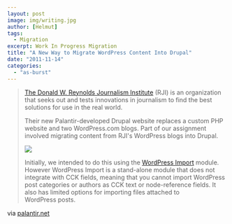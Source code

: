 ```yaml
---
layout: post
image: img/writing.jpg
author: [Helmut]
tags:
  - Migration
excerpt: Work In Progress Migration
title: "A New Way to Migrate WordPress Content Into Drupal"
date: "2011-11-14"
categories: 
  - "as-burst"
---
```


> [The Donald W. Reynolds Journalism Institute](http://rjionline.org/) (RJI) is an organization that seeks out and tests innovations in journalism to find the best solutions for use in the real world.
> 
> Their new Palantir-developed Drupal website replaces a custom PHP website and two WordPress.com blogs. Part of our assignment involved migrating content from RJI's WordPress blogs into Drupal.
> 
>  ![](images/migrate-2.jpg) 
> 
> Initially, we intended to do this using the [WordPress Import](http://drupal.org/project/wordpress_import) module. However WordPress Import is a stand-alone module that does not integrate with CCK fields, meaning that you cannot import WordPress post categories or authors as CCK text or node-reference fields. It also has limited options for importing files attached to WordPress posts.

via [palantir.net](http://www.palantir.net/blog/new-way-migrate-wordpress-content-drupal)
